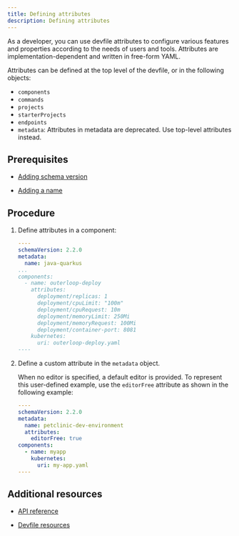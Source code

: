 ```yaml
---
title: Defining attributes
description: Defining attributes
---
```


As a developer, you can use devfile attributes to configure various features and properties according to the needs of users and tools. Attributes are implementation-dependent and written in free-form YAML.

Attributes can be defined at the top level of the devfile, or in the following objects:

* `components`
* `commands`
* `projects`
* `starterProjects`
* `endpoints`
* `metadata`: Attributes in metadata are deprecated. Use top-level attributes instead.

## Prerequisites

- [Adding schema version](./versions)

- [Adding a name](./metadata)

## Procedure

1. Define attributes in a component:

    ```yaml {% title="Java Quarkus example" %}
    ----
    schemaVersion: 2.2.0
    metadata:
      name: java-quarkus
    ...
    components:
      - name: outerloop-deploy
        attributes:
          deployment/replicas: 1
          deployment/cpuLimit: "100m"
          deployment/cpuRequest: 10m
          deployment/memoryLimit: 250Mi
          deployment/memoryRequest: 100Mi
          deployment/container-port: 8081
        kubernetes:
          uri: outerloop-deploy.yaml
    ----
    ```

2. Define a custom attribute in the `metadata` object.

    When no editor is specified, a default editor is provided. To represent this user-defined example, use the `editorFree` attribute as shown in the following example:

    ```yaml {% title="A devfile without an editor" %}
    ----
    schemaVersion: 2.2.0
    metadata:
      name: petclinic-dev-environment
      attributes:
        editorFree: true
    components:
      - name: myapp
        kubernetes:
          uri: my-app.yaml
    ----


## Additional resources

- [API reference](./devfile-schema)

- [Devfile resources](./resources)

